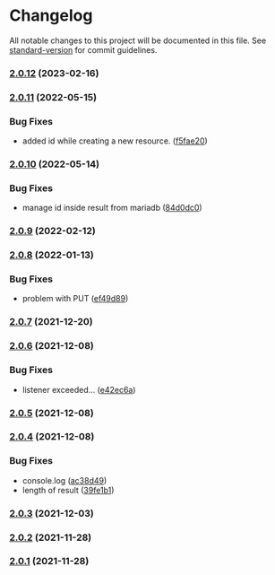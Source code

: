 # Changelog

All notable changes to this project will be documented in this file. See [standard-version](https://github.com/conventional-changelog/standard-version) for commit guidelines.

### [2.0.12](https://github.com/jlguenego/crudity/compare/v2.0.11...v2.0.12) (2023-02-16)

### [2.0.11](https://github.com/jlguenego/crudity/compare/v2.0.10...v2.0.11) (2022-05-15)


### Bug Fixes

* added id while creating a new resource. ([f5fae20](https://github.com/jlguenego/crudity/commit/f5fae20ccdbc2e6861f74fbc9e35959b543a47d7))

### [2.0.10](https://github.com/jlguenego/crudity/compare/v2.0.9...v2.0.10) (2022-05-14)


### Bug Fixes

* manage id inside result from mariadb ([84d0dc0](https://github.com/jlguenego/crudity/commit/84d0dc08a0970c210ea4b901982aa90cd629d2ec))

### [2.0.9](https://github.com/jlguenego/crudity/compare/v2.0.8...v2.0.9) (2022-02-12)

### [2.0.8](https://github.com/jlguenego/crudity/compare/v2.0.7...v2.0.8) (2022-01-13)


### Bug Fixes

* problem with PUT ([ef49d89](https://github.com/jlguenego/crudity/commit/ef49d898545d4603e1d2850f83424de5db062d83))

### [2.0.7](https://github.com/jlguenego/crudity/compare/v2.0.6...v2.0.7) (2021-12-20)

### [2.0.6](https://github.com/jlguenego/crudity/compare/v2.0.5...v2.0.6) (2021-12-08)


### Bug Fixes

* listener exceeded... ([e42ec6a](https://github.com/jlguenego/crudity/commit/e42ec6a73fb8b7d29cb045f79b81f8da164409f5))

### [2.0.5](https://github.com/jlguenego/crudity/compare/v2.0.4...v2.0.5) (2021-12-08)

### [2.0.4](https://github.com/jlguenego/crudity/compare/v2.0.3...v2.0.4) (2021-12-08)


### Bug Fixes

* console.log ([ac38d49](https://github.com/jlguenego/crudity/commit/ac38d49783ef3b4d8dddec02e20a61b23534c36e))
* length of result ([39fe1b1](https://github.com/jlguenego/crudity/commit/39fe1b14ec9fe12ca30bb20abb7ed7e9b9cfed96))

### [2.0.3](https://github.com/jlguenego/crudity/compare/v2.0.2...v2.0.3) (2021-12-03)

### [2.0.2](https://github.com/jlguenego/crudity/compare/v2.0.1...v2.0.2) (2021-11-28)

### [2.0.1](https://github.com/jlguenego/crudity/compare/v1.2.7...v2.0.1) (2021-11-28)
